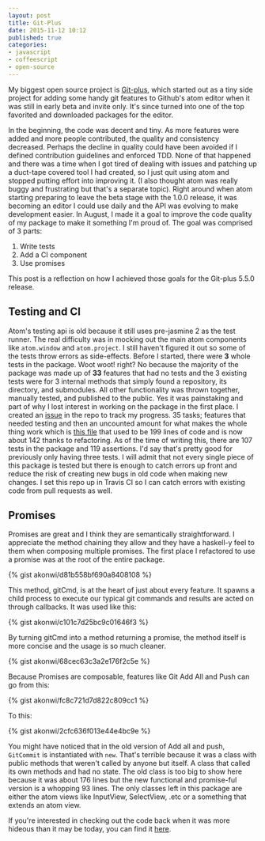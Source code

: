```yaml
---
layout: post
title: Git-Plus
date: 2015-11-12 10:12
published: true
categories:
- javascript
- coffeescript
- open-source
---
```


My biggest open source project is [Git-plus](http://atom.io/packages/git-plus), which started out as a tiny
side project for adding some handy git features to Github's atom editor when it was still in early beta and invite only.
It's since turned into one of the top favorited and downloaded packages for the editor.

In the beginning, the code was decent and tiny. As more features were added and more people contributed, the
quality and consistency decreased. Perhaps the decline in quality could have been avoided if I defined contribution
guidelines and enforced TDD. None of that happened and there was a time when I got tired of dealing with issues and patching
up a duct-tape covered tool I had created, so I just quit using atom and stopped putting effort into improving it.
(I also thought atom was really buggy and frustrating but that's a separate topic).
Right around when atom starting preparing to leave the beta stage with the 1.0.0 release, it was becoming an editor I could use daily and the API was evolving to make development easier. In August, I made it a goal to improve the code quality of my
package to make it something I'm proud of. The goal was comprised of 3 parts:

1. Write tests
3. Add a CI component
2. Use promises

This post is a reflection on how I achieved those goals for the Git-plus 5.5.0 release.

## Testing and CI
Atom's testing api is old because it still uses pre-jasmine 2 as the test runner. The real difficulty was in mocking out
the main atom components like `atom.window` and `atom.project`. I still haven't figured it out so some of the
tests throw errors as side-effects. Before I started, there were __3__ whole tests in the package. Woot woot! right?
No because the majority of the package was made up of __33__ features that had no tests and the 3 existing tests were for
3 internal methods that simply found a repository, its directory, and submodules. All other functionality was
thrown together, manually tested, and published to the public. Yes it was painstaking and part of why I lost interest
in working on the package in the first place. I created an [issue](https://github.com/akonwi/git-plus/issues/273) in the repo
to track my progress. 35 tasks; features that needed testing and then an uncounted amount for what makes the whole thing work
which is [this file](https://github.com/akonwi/git-plus/blob/97cbfbeb506c5c4e11b1ae6c5fbd40e20ce30319/lib%2Fgit.coffee) that
used to be 199 lines of code and is now about 142 thanks to refactoring. As of the time of writing this, there are 107 tests
in the package and 119 assertions. I'd say that's pretty good for previously only having three tests. I will admit that not
every single piece of this package is tested but there is enough to catch errors up front and reduce the risk of creating new
bugs in old code when making new changes. I set this repo up in Travis CI so I can catch errors with existing code from pull requests as well.

## Promises
Promises are great and I think they are semantically straightforward. I appreciate the method chaining they allow and they have
a haskell-y feel to them when composing multiple promises. The first place I refactored to use a promise was at the root of the entire package.

{% gist akonwi/d81b558bf690a8408108 %}

This method, gitCmd, is at the heart of just about every feature. It spawns a child process to execute our typical git commands and
results are acted on through callbacks. It was used like this:

{% gist akonwi/c101c7d25bc9c01646f3 %}

By turning gitCmd into a method returning a promise, the method itself is more concise and the usage is so much cleaner.

{% gist akonwi/68cec63c3a2e176f2c5e %}

Because Promises are composable, features like Git Add All and Push can go from this:

{% gist akonwi/fc8c721d7d822c809cc1 %}

To this:

{% gist akonwi/2cfc636f013e44e4bc9e %}

You might have noticed that in the old version of Add all and push, `GitCommit` is instantiated with `new`. That's terrible
because it was a class with public methods that weren't called by anyone but itself. A class that called its own methods and
had no state. The old class is too big to show here because it was about 176 lines but the new functional and promise-ful
version is a whopping 93 lines. The only classes left in this package are either the atom views like InputView, SelectView, .etc or
a something that extends an atom view.

If you're interested in checking out the code back when it was more hideous than it may be today, you can find it [here](https://github.com/akonwi/git-plus/tree/97cbfbeb506c5c4e11b1ae6c5fbd40e20ce30319).
